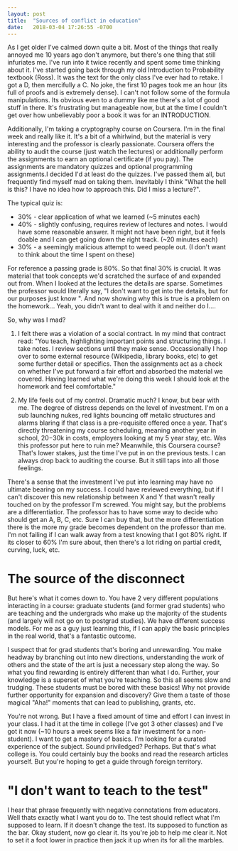 ```yaml
---
layout: post
title:  "Sources of conflict in education"
date:   2018-03-04 17:26:55 -0700
---
```


As I get older I've calmed down quite a bit. Most of the things that really annoyed me 10 years ago don't anymore, but there's one thing that 
still infuriates me. I've run into it twice recently and spent some time 
thinking about it. I've started going back through my old Introduction to Probability textbook (Ross). It was the text for the only class I've ever had to
retake. I got a D, then mercifully a C. No joke, the first 10 pages took me an hour (its full of proofs and is extremely dense). I can't not follow some 
of the formula manipulations. Its obvious even to a dummy like me there's a lot of good stuff in there. It's frustrating but manageable now, but at the time I couldn't 
get over how unbelievably poor a book it was for an INTRODUCTION.

Additionally, I'm taking a cryptography course on Coursera. I'm in the final week and really like it. It's a bit of a whirlwind, but the material is very interesting and the professor is clearly 
passionate. Coursera offers the ability to audit the course (just watch the lectures) or additionally perform the assignments to earn an optional certificate 
(if you pay). The assignments are mandatory quizzes and optional programming assignments.I decided I'd at least do the quizzes. I've passed them 
all, but frequently find myself mad on taking them. Inevitably I think "What the hell is this? I have no idea how to approach this. 
Did I miss a lecture?". 

The typical quiz is:
+ 30% - clear application of what we learned (~5 minutes each)
+ 40% - slightly confusing, requires review of lectures and notes. I would have some reasonable answer. 
It might not have been right, but it feels doable and I can get going down the right track. (~20 minutes each)
+ 30% - a seemingly malicious attempt to weed people out. (I don't want to think about the time I spent on these) 

For reference a passing grade is 80%. So that final 30% is crucial. It was material that took concepts we'd scratched the surface of and expanded out from. 
When I looked at the lectures the details are sparse. Sometimes the professor would literally say, "I don't want to get into the details, but for our purposes 
just know <fill in the blank>". And now showing why this is true is a problem on the homework... Yeah, you didn't want to deal with it and neither do I....

So, why was I mad?
1. I felt there was a violation of a social contract.
In my mind that contract read: "You teach, highlighting important points and structuring things. I take notes. I review sections until they make sense. 
Occassionally I hop over to some external resource (Wikipedia, library books, etc) to get some further detail or specifics. Then the assignments act as a
check on whether I've put forward a fair effort and absorbed the material we covered. Having learned 
what we're doing this week I should look at the homework and feel comfortable."

2. My life feels out of my control. Dramatic much? I know, but bear with me. The degree of distress depends on the level of investment. I'm on a sub launching nukes,
red lights bouncing off metalic structures and alarms blaring if
that class is a pre-requisite offered once a year. That's directly threatening my course scheduling, meaning another year in school, $20-$30k in costs, 
employers looking at my 5 year stay, etc. Was this professor put here to ruin me? Meanwhile, this Coursera course? That's lower stakes, just the time I've put in on the previous tests. 
I can always drop back to auditing the course. But it still taps into all those feelings. 

There's a sense that the investment I've put into learning may 
have no ultimate bearing on my success. I could have reviewed everything, but if I can't discover this new relationship between X and Y that wasn't really touched on by the professor I'm 
screwed. You might say, but the problems are a differentiatior. The professor has to have some way to decide who should get 
an A, B, C, etc. Sure I can buy that, but the more differentiation there is the more my grade becomes dependent on the professor than me. I'm not failing if 
I can walk away from a test knowing that I got 80% right. If its closer to 60% I'm sure about, then there's a lot riding on partial credit, curving, luck, etc. 

# The source of the disconnect

But here's what it comes down to. You have 2 very different populations interacting in a course: graduate students (and former grad students) who are teaching 
and the undergrads who make up the majority of the students (and largely will not go on to postgrad studies). We have different success models. For 
me as a guy just learning this, if I can apply the basic principles in the real world, that's a fantastic outcome. 

I suspect that for grad students that's boring and unrewarding. You make headway by branching out into new directions, understanding the work of others and the 
state of the art is just a necessary step along the way. So what you find rewarding is entirely different than what I do. Further, your knowledge is a superset 
of what you're teaching. So this all seems slow and trudging. These students must be bored with these basics! Why not provide further opportunity for expansion 
and discovery? Give them a taste of those magical "Aha!" moments that can lead to publishing, grants, etc.

You're not wrong. But I have a fixed amount of time and effort I can invest in your class. I had it at the time in college (I've got 
3 other classes) and I've got it now (~10 hours a week seems like a fair investment for a non-student). I want to get a mastery of basics. I'm looking for a 
curated experience of the subject. Sound priviledged? Perhaps. But that's what college is. You could certainly buy the books and read the research 
articles yourself. But you're hoping to get a guide through foreign territory. 


# "I don't want to teach to the test" 
I hear that phrase frequently with negative connotations from educators. Well thats exactly what I want you do to. The test 
should reflect what I'm supposed to learn. If it doesn't change the test. Its supposed to function as the bar. Okay student, now go clear it. Its you're job 
to help me clear it. Not to set it a foot lower in practice then jack it up when its for all the marbles. 